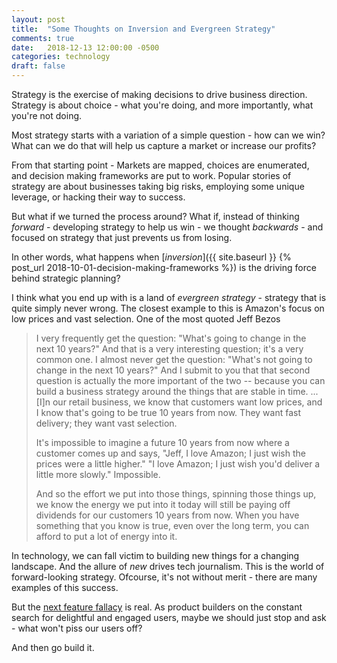 ```yaml
---
layout: post
title:  "Some Thoughts on Inversion and Evergreen Strategy"
comments: true
date:   2018-12-13 12:00:00 -0500
categories: technology
draft: false
---
```


Strategy is the exercise of making decisions to drive business direction. Strategy is about choice - what you're doing, and more importantly, what you're not doing. 

Most strategy starts with a variation of a simple question - how can we win? What can we do that will help us capture a market or increase our profits?

From that starting point - Markets are mapped, choices are enumerated, and decision making frameworks are put to work. Popular stories of strategy are about businesses taking big risks, employing some unique leverage, or hacking their way to success. 

But what if we turned the process around? What if, instead of thinking _forward_ - developing strategy to help us win - we thought _backwards_ - and focused on strategy that just prevents us from losing.  

In other words, what happens when [_inversion_]({{ site.baseurl }} {% post_url 2018-10-01-decision-making-frameworks %}) is the driving force behind strategic planning?

I think what you end up with is a land of _evergreen strategy_ - strategy that is quite simply never wrong. The closest example to this is Amazon's focus on low prices and vast selection. One of the most quoted Jeff Bezos 

> I very frequently get the question: "What's going to change in the next 10 years?" And that is a very interesting question; it's a very common one. I almost never get the question: "What's not going to change in the next 10 years?" And I submit to you that that second question is actually the more important of the two -- because you can build a business strategy around the things that are stable in time. ... [I]n our retail business, we know that customers want low prices, and I know that's going to be true 10 years from now. They want fast delivery; they want vast selection.
> 
> It's impossible to imagine a future 10 years from now where a customer comes up and says, "Jeff, I love Amazon; I just wish the prices were a little higher." "I love Amazon; I just wish you'd deliver a little more slowly." Impossible.
> 
> And so the effort we put into those things, spinning those things up, we know the energy we put into it today will still be paying off dividends for our customers 10 years from now. When you have something that you know is true, even over the long term, you can afford to put a lot of energy into it.

In technology, we can fall victim to building new things for a changing landscape. And the allure of _new_ drives tech journalism. This is the world of forward-looking strategy. Ofcourse, it's not without merit - there are many examples of this success. 

But the [next feature fallacy](https://andrewchen.co/the-next-feature-fallacy-the-fallacy-that-the-next-new-feature-will-suddenly-make-people-use-your-product/) is real. As product builders on the constant search for delightful and engaged users, maybe we should just stop and ask - what won't piss our users off?

And then go build it.
